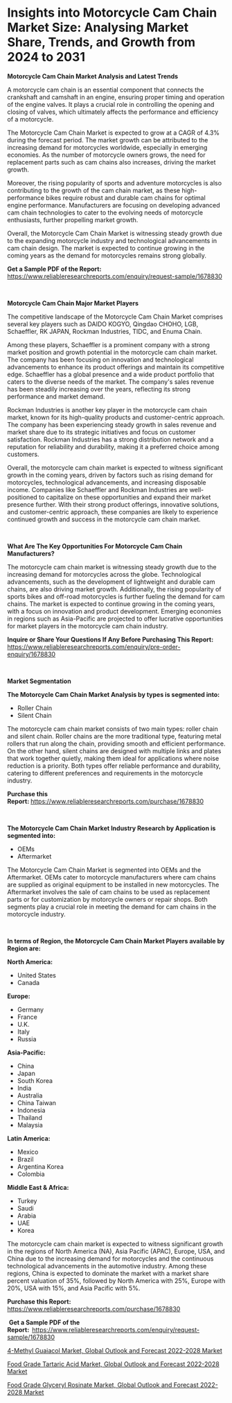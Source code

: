 <p><h1>Insights into Motorcycle Cam Chain Market Size: Analysing Market Share, Trends, and Growth from 2024 to 2031</h1></p><p><strong>Motorcycle Cam Chain Market Analysis and Latest Trends</strong></p>
<p><p>A motorcycle cam chain is an essential component that connects the crankshaft and camshaft in an engine, ensuring proper timing and operation of the engine valves. It plays a crucial role in controlling the opening and closing of valves, which ultimately affects the performance and efficiency of a motorcycle.</p><p>The Motorcycle Cam Chain Market is expected to grow at a CAGR of 4.3% during the forecast period. The market growth can be attributed to the increasing demand for motorcycles worldwide, especially in emerging economies. As the number of motorcycle owners grows, the need for replacement parts such as cam chains also increases, driving the market growth.</p><p>Moreover, the rising popularity of sports and adventure motorcycles is also contributing to the growth of the cam chain market, as these high-performance bikes require robust and durable cam chains for optimal engine performance. Manufacturers are focusing on developing advanced cam chain technologies to cater to the evolving needs of motorcycle enthusiasts, further propelling market growth.</p><p>Overall, the Motorcycle Cam Chain Market is witnessing steady growth due to the expanding motorcycle industry and technological advancements in cam chain design. The market is expected to continue growing in the coming years as the demand for motorcycles remains strong globally.</p></p>
<p><strong>Get a Sample PDF of the Report:&nbsp;</strong> <a href="https://www.reliableresearchreports.com/enquiry/request-sample/1678830">https://www.reliableresearchreports.com/enquiry/request-sample/1678830</a></p>
<p>&nbsp;</p>
<p><strong>Motorcycle Cam Chain Major Market Players</strong></p>
<p><p>The competitive landscape of the Motorcycle Cam Chain Market comprises several key players such as DAIDO KOGYO, Qingdao CHOHO, LGB, Schaeffler, RK JAPAN, Rockman Industries, TIDC, and Enuma Chain. </p><p>Among these players, Schaeffler is a prominent company with a strong market position and growth potential in the motorcycle cam chain market. The company has been focusing on innovation and technological advancements to enhance its product offerings and maintain its competitive edge. Schaeffler has a global presence and a wide product portfolio that caters to the diverse needs of the market. The company's sales revenue has been steadily increasing over the years, reflecting its strong performance and market demand.</p><p>Rockman Industries is another key player in the motorcycle cam chain market, known for its high-quality products and customer-centric approach. The company has been experiencing steady growth in sales revenue and market share due to its strategic initiatives and focus on customer satisfaction. Rockman Industries has a strong distribution network and a reputation for reliability and durability, making it a preferred choice among customers.</p><p>Overall, the motorcycle cam chain market is expected to witness significant growth in the coming years, driven by factors such as rising demand for motorcycles, technological advancements, and increasing disposable income. Companies like Schaeffler and Rockman Industries are well-positioned to capitalize on these opportunities and expand their market presence further. With their strong product offerings, innovative solutions, and customer-centric approach, these companies are likely to experience continued growth and success in the motorcycle cam chain market.</p></p>
<p>&nbsp;</p>
<p><strong>What Are The Key Opportunities For Motorcycle Cam Chain Manufacturers?</strong></p>
<p><p>The motorcycle cam chain market is witnessing steady growth due to the increasing demand for motorcycles across the globe. Technological advancements, such as the development of lightweight and durable cam chains, are also driving market growth. Additionally, the rising popularity of sports bikes and off-road motorcycles is further fueling the demand for cam chains. The market is expected to continue growing in the coming years, with a focus on innovation and product development. Emerging economies in regions such as Asia-Pacific are projected to offer lucrative opportunities for market players in the motorcycle cam chain industry.</p></p>
<p><strong>Inquire or Share Your Questions If Any Before Purchasing This Report:</strong> <a href="https://www.reliableresearchreports.com/enquiry/pre-order-enquiry/1678830">https://www.reliableresearchreports.com/enquiry/pre-order-enquiry/1678830</a></p>
<p>&nbsp;</p>
<p><strong>Market Segmentation</strong></p>
<p><strong>The Motorcycle Cam Chain Market Analysis by types is segmented into:</strong></p>
<p><ul><li>Roller Chain</li><li>Silent Chain</li></ul></p>
<p><p>The motorcycle cam chain market consists of two main types: roller chain and silent chain. Roller chains are the more traditional type, featuring metal rollers that run along the chain, providing smooth and efficient performance. On the other hand, silent chains are designed with multiple links and plates that work together quietly, making them ideal for applications where noise reduction is a priority. Both types offer reliable performance and durability, catering to different preferences and requirements in the motorcycle industry.</p></p>
<p><strong>Purchase this Report:&nbsp;</strong><a href="https://www.reliableresearchreports.com/purchase/1678830">https://www.reliableresearchreports.com/purchase/1678830</a></p>
<p>&nbsp;</p>
<p><strong>The Motorcycle Cam Chain Market Industry Research by Application is segmented into:</strong></p>
<p><ul><li>OEMs</li><li>Aftermarket</li></ul></p>
<p><p>The Motorcycle Cam Chain Market is segmented into OEMs and the Aftermarket. OEMs cater to motorcycle manufacturers where cam chains are supplied as original equipment to be installed in new motorcycles. The Aftermarket involves the sale of cam chains to be used as replacement parts or for customization by motorcycle owners or repair shops. Both segments play a crucial role in meeting the demand for cam chains in the motorcycle industry.</p></p>
<p>&nbsp;</p>
<p><strong>In terms of Region, the Motorcycle Cam Chain Market Players available by Region are:</strong></p>
<p>
    <p> <strong> North America: </strong>
        <ul>
            <li>United States</li>
            <li>Canada</li>
        </ul>
        </p> 
    <p> <strong> Europe: </strong>
        <ul>
            <li>Germany</li>
            <li>France</li>
            <li>U.K.</li>
            <li>Italy</li>
            <li>Russia</li>
        </ul>
        </p> 
    <p> <strong> Asia-Pacific: </strong>
        <ul>
            <li>China</li>
            <li>Japan</li>
            <li>South Korea</li>
            <li>India</li>
            <li>Australia</li>
            <li>China Taiwan</li>
            <li>Indonesia</li>
            <li>Thailand</li>
            <li>Malaysia</li>
        </ul>
        </p> 
    <p> <strong> Latin America: </strong>
        <ul>
            <li>Mexico</li>
            <li>Brazil</li>
            <li>Argentina Korea</li>
            <li>Colombia</li>
        </ul>
        </p> 
    <p> <strong> Middle East & Africa: </strong>
        <ul>
            <li>Turkey</li>
            <li>Saudi</li>
            <li>Arabia</li>
            <li>UAE</li>
            <li>Korea</li>
        </ul>
    </p>
    </p>
<p><p>The motorcycle cam chain market is expected to witness significant growth in the regions of North America (NA), Asia Pacific (APAC), Europe, USA, and China due to the increasing demand for motorcycles and the continuous technological advancements in the automotive industry. Among these regions, China is expected to dominate the market with a market share percent valuation of 35%, followed by North America with 25%, Europe with 20%, USA with 15%, and Asia Pacific with 5%.</p></p>
<p><strong>Purchase this Report: </strong><a href="https://www.reliableresearchreports.com/purchase/1678830">https://www.reliableresearchreports.com/purchase/1678830</a></p>
<p>&nbsp;<strong>Get a Sample PDF of the Report:&nbsp;&nbsp;</strong><a href="https://www.reliableresearchreports.com/enquiry/request-sample/1678830">https://www.reliableresearchreports.com/enquiry/request-sample/1678830</a></p>
<p><strong></strong></p>
<p><p><a href="https://view.publitas.com/reportprime-1/4-methyl-guaiacol-market-global-outlook-and-forecast-2022-2028-market-size-furnishes-valuable-information-encompassing-market-share-market-trends-and-projections-spanning-from-2023-to-2030/">4-Methyl Guaiacol Market, Global Outlook and Forecast 2022-2028 Market</a></p><p><a href="https://view.publitas.com/reportprime-1/food-grade-tartaric-acid-market-global-outlook-and-forecast-2022-2028-market-research-report-unlocks-analysis-on-the-market-financial-status-market-size-and-market-revenue-upto-2030/">Food Grade Tartaric Acid Market, Global Outlook and Forecast 2022-2028 Market</a></p><p><a href="https://view.publitas.com/reportprime-1/food-grade-glyceryl-rosinate-market-global-outlook-and-forecast-2022-2028-market-share-market-new-trends-analysis-report-by-type-by-application-by-end-use-by-region-and-segment-forecasts-2023-2030/">Food Grade Glyceryl Rosinate Market, Global Outlook and Forecast 2022-2028 Market</a></p></p>